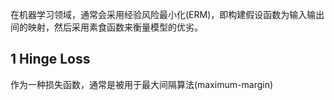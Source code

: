 在机器学习领域，通常会采用经验风险最小化(ERM)，即构建假设函数为输入输出间的映射，然后采用素食函数来衡量模型的优劣。

## 1 Hinge Loss
作为一种损失函数，通常是被用于最大间隔算法(maximum-margin)


